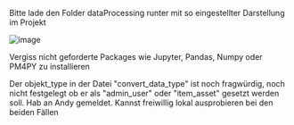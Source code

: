 Bitte lade den Folder dataProcessing runter mit so eingestellter Darstellung im Projekt

![image](https://github.com/user-attachments/assets/20dade0a-3420-45ae-8217-085967ca7e23)

Vergiss nicht geforderte Packages wie Jupyter, Pandas, Numpy oder PM4PY zu installieren

Der objekt_type in der Datei "convert_data_type" ist noch fragwürdig, noch nicht festgelegt ob er als "admin_user" oder "item_asset" gesetzt werden soll. Hab an Andy gemeldet. Kannst freiwillig lokal ausprobieren bei den beiden Fällen
